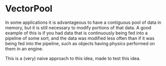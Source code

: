 # VectorPool

In some applications it is advantageous to have a contiguous pool of data in memory, but it is still necessary to
modify portions of that data. A good example of this is if you had data that is continuously being fed into a pipeline of some sort, 
and the data was modified less often than if it was being fed into the pipeline, such as objects having physics performed on them in an engine.

This is a (very) naive approach to this idea, made to test this idea.
